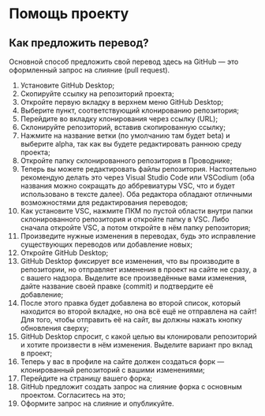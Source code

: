 # Помощь проекту

## Как предложить перевод?

Основной способ предложить свой перевод здесь на GitHub — это оформленный запрос на слияние (pull request).

1. Установите GitHub Desktop;
2. Скопируйте ссылку на репозиторий проекта;
3. Откройте первую вкладку в верхнем меню GitHub Desktop;
4. Выберите пункт, соответствующий клонированию репозитория;
5. Перейдите во вкладку клонирования через ссылку (URL);
6. Склонируйте репозиторий, вставив скопированную ссылку;
7. Нажмите на название ветки (по умолчанию там будет beta) и выберите alpha, так как вы будете редактировать раннюю среду проекта;
8. Откройте папку склонированного репозитория в Проводнике;
9. Теперь вы можете редактировать файлы репозитория. Настоятельно рекомендую делать это через Visual Studio Code или VSCodium (оба названия можно сокращать до аббревиатуры VSC, что и будет использовано в тексте далее). Оба редактора обладают отличными возможностями для редактирования переводов;
10. Как установите VSC, нажмите ПКМ по пустой области внутри папки склонированного репозитория и откройте папку в VSC. Либо сначала откройте VSC, а потом откройте в нём папку репозитория;
11. Произведите нужные изменения в переводах, будь это исправление существующих переводов или добавление новых;
12. Откройте GitHub Desktop;
13. GitHub Desktop фиксирует все изменения, что вы производите в репозитории, но отправляет изменения в проект на сайте не сразу, а с вашего надзора. Выделите все произведённые вами изменения, дайте название своей правке (commit) и подтвердите её добавление;
14. После этого правка будет добавлена во второй список, который находится во второй вкладке, но она всё ещё не отправлена на сайт! Для того, чтобы отправить её на сайт, вы должны нажать кнопку обновления сверху;
15. GitHub Desktop спросит, с какой целью вы клонировали репозиторий и хотите произвести в нём изменения. Выделите вариант про вклад в проект;
16. Теперь у вас в профиле на сайте должен создаться форк — клонированный репозиторий с вашими изменениями;
17. Перейдите на страницу вашего форка;
18. GitHub предложит создать запрос на слияние форка с основным проектом. Согласитесь на это;
19. Оформите запрос на слияние и опубликуйте.